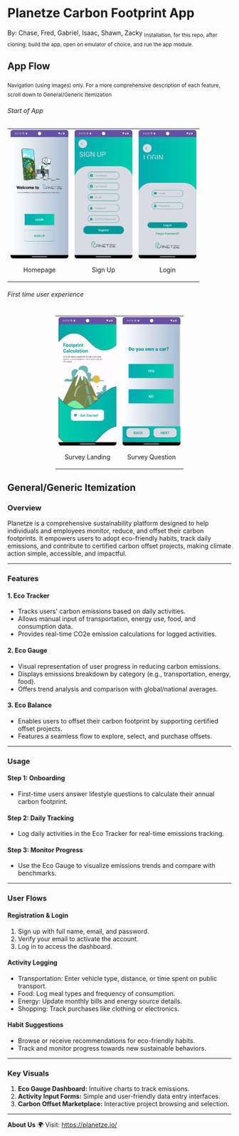 # Planetze Carbon Footprint App

By: Chase, Fred, Gabriel, Isaac, Shawn, Zacky
<sub>Installation, for this repo, after cloning; build the app, open on emulator of choice, and run the app module.</sub>

## App Flow

<sub>Navigation (using images) only. For a more comprehensive description of each feature, scroll down to General/Generic Itemization</sub>

###### Start of App

<table>
  <tr>
    <td style="text-align: center;">
      <img src="Readme-images/homepage.png" width="130" />
      <p>Homepage</p>
    </td>
    <td style="text-align: center;">
      <img src="Readme-images/sign-up.png" width="130" />
      <p>Sign Up</p>
    </td>
    <td style="text-align: center;">
      <img src="Readme-images/login.png" width="130" />
      <p>Login</p>
    </td>
  </tr>
</table>
<!-- <div style="display: flex; justify-content: center; align-items: center;">
    <div style="display: flex; flex-direction: column; align-items: center;">
        <img
            style="margin-right: 1rem;"
            src="Readme-images/homepage.png"
            alt="homepage-image"
            width="130"/>
        <p>Homepage</p>
    </div>
    <div style="display: flex; flex-direction: column; align-items: center;">
        <img
            style="margin-right: 1rem;"
            src="Readme-images/sign-up.png"
            alt="sign-up-image"
            width="130"/>
        <p>Sign Up</p>
    </div>
    <div style="display: flex; flex-direction: column; align-items: center;">
        <img
            style="margin-right: 1rem;"
            src="Readme-images/login.png"
            alt="login-image"
            width="130"/>
        <p>Login</p>
    </div>
</div> -->

###### First time user experience
<table style="display: flex; justify-content: center; align-items: center;">
  <tr>
    <td style="text-align: center;">
      <img src="Readme-images/survey-landing.png" width="130" />
      <p>Survey Landing</p>
    </td>
    <td style="text-align: center;">
      <img src="Readme-images/survey-question.png" width="130" />
        <p>Survey Question</p>
    </td>
  </tr>
</table>
<!-- <div style="display: flex; justify-content: center; align-items: center;">
    <div style="display: flex; flex-direction: column; align-items: center;">
        <img
            style="margin-right: 1rem;"
            src="Readme-images/survey-landing.png"
            alt="survey-landing-image"
            width="130"/>
        <p>Survey Landing</p>
    </div>
    <div style="display: flex; flex-direction: column; align-items: center;">
        <img
            style="margin-right: 1rem;"
            src="Readme-images/survey-question.png"
            alt="survey-question-image"
            width="130"/>
        <p>Survey Question</p>
    </div>
</div> -->


## General/Generic Itemization

### Overview

Planetze is a comprehensive sustainability platform designed to help individuals and employees monitor, reduce, and offset their carbon footprints. It empowers users to adopt eco-friendly habits, track daily emissions, and contribute to certified carbon offset projects, making climate action simple, accessible, and impactful.

---

### Features

#### 1. **Eco Tracker**

-   Tracks users' carbon emissions based on daily activities.
-   Allows manual input of transportation, energy use, food, and consumption data.
-   Provides real-time CO2e emission calculations for logged activities.

#### 2. **Eco Gauge**

-   Visual representation of user progress in reducing carbon emissions.
-   Displays emissions breakdown by category (e.g., transportation, energy, food).
-   Offers trend analysis and comparison with global/national averages.

#### 3. **Eco Balance**

-   Enables users to offset their carbon footprint by supporting certified offset projects.
-   Features a seamless flow to explore, select, and purchase offsets.

---

### Usage

#### **Step 1: Onboarding**

-   First-time users answer lifestyle questions to calculate their annual carbon footprint.

#### **Step 2: Daily Tracking**

-   Log daily activities in the Eco Tracker for real-time emissions tracking.

#### **Step 3: Monitor Progress**

-   Use the Eco Gauge to visualize emissions trends and compare with benchmarks.

---

### User Flows

#### **Registration & Login**

1. Sign up with full name, email, and password.
2. Verify your email to activate the account.
3. Log in to access the dashboard.

#### **Activity Logging**

-   Transportation: Enter vehicle type, distance, or time spent on public transport.
-   Food: Log meal types and frequency of consumption.
-   Energy: Update monthly bills and energy source details.
-   Shopping: Track purchases like clothing or electronics.

#### **Habit Suggestions**

-   Browse or receive recommendations for eco-friendly habits.
-   Track and monitor progress towards new sustainable behaviors.

---

### Key Visuals

1. **Eco Gauge Dashboard:** Intuitive charts to track emissions.
2. **Activity Input Forms:** Simple and user-friendly data entry interfaces.
3. **Carbon Offset Marketplace:** Interactive project browsing and selection.

---

**About Us** 🌍
Visit: https://planetze.io/

